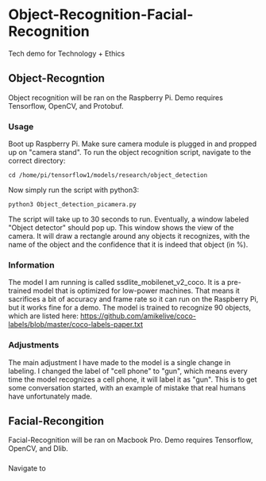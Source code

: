 # Object-Recognition-Facial-Recognition
Tech demo for Technology + Ethics

## Object-Recogntion
Object recognition will be ran on the Raspberry Pi. Demo requires Tensorflow, OpenCV, and Protobuf.

### Usage
Boot up Raspberry Pi. Make sure camera module is plugged in and propped up on "camera stand". To run the object recognition script, navigate to the correct directory:
```
cd /home/pi/tensorflow1/models/research/object_detection
```
Now simply run the script with python3:
```
python3 Object_detection_picamera.py
```
The script will take up to 30 seconds to run. Eventually, a window labeled "Object detector" should pop up. This window shows the view of the camera. It will draw a rectangle around any objects it recognizes, with the name of the object and the confidence that it is indeed that object (in %). 

### Information
The model I am running is called ssdlite_mobilenet_v2_coco. It is a pre-trained model that is optimized for low-power machines. That means it sacrifices a bit of accuracy and frame rate so it can run on the Raspberry Pi, but it works fine for a demo. The model is trained to recognize 90 objects, which are listed here: https://github.com/amikelive/coco-labels/blob/master/coco-labels-paper.txt

### Adjustments
The main adjustment I have made to the model is a single change in labeling. I changed the label of "cell phone" to "gun", which means every time the model recognizes a cell phone, it will label it as "gun". This is to get some conversation started, with an example of mistake that real humans have unfortunately made.

## Facial-Recongition
Facial-Recognition will be ran on Macbook Pro. Demo requires Tensorflow, OpenCV, and Dlib.

###
Navigate to 
